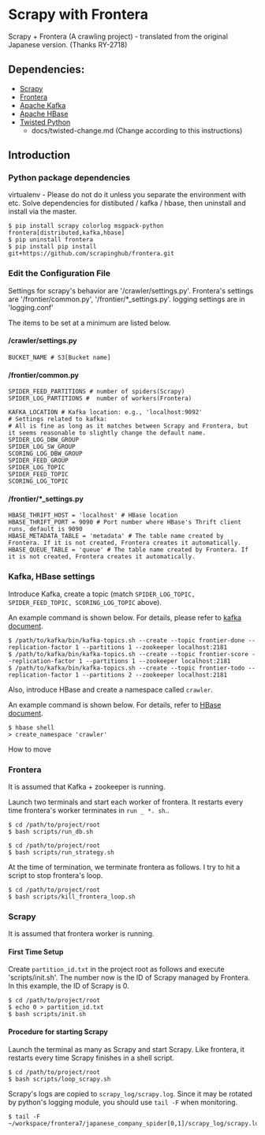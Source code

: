 # Scrapy with Frontera 
Scrapy + Frontera (A crawling project) - translated from the original Japanese version. (Thanks RY-2718)

## Dependencies:
- [Scrapy](https://github.com/scrapy/scrapy)
- [Frontera](https://github.com/scrapinghub/frontera)
- [Apache Kafka](https://kafka.apache.org/)
- [Apache HBase](https://hbase.apache.org/)
- [Twisted Python](https://twistedmatrix.com/trac/)
    - docs/twisted-change.md (Change according to this instructions)

## Introduction
### Python package dependencies
virtualenv - Please do not do it unless you separate the environment with etc.
Solve dependencies for distibuted / kafka / hbase, then uninstall and install via the master.

```
$ pip install scrapy colorlog msgpack-python frontera[distributed,kafka,hbase]
$ pip uninstall frontera
$ pip install pip install git+https://github.com/scrapinghub/frontera.git
```

### Edit the Configuration File
Settings for scrapy's behavior are '/crawler/settings.py'.
Frontera's settings are '/frontier/common.py', '/frontier/*_settings.py'.
logging settings are in 'logging.conf'

The items to be set at a minimum are listed below.

#### /crawler/settings.py
```
BUCKET_NAME # S3[Bucket name]
```

#### /frontier/common.py
```
SPIDER_FEED_PARTITIONS # number of spiders(Scrapy) 
SPIDER_LOG_PARTITIONS #  number of workers(Frontera)

KAFKA_LOCATION # Kafka location: e.g., 'localhost:9092'
# Settings related to kafka:
# All is fine as long as it matches between Scrapy and Frontera, but it seems reasonable to slightly change the default name.
SPIDER_LOG_DBW_GROUP
SPIDER_LOG_SW_GROUP
SCORING_LOG_DBW_GROUP
SPIDER_FEED_GROUP
SPIDER_LOG_TOPIC
SPIDER_FEED_TOPIC
SCORING_LOG_TOPIC
```

#### /frontier/\*\_settings.py
```
HBASE_THRIFT_HOST = 'localhost' # HBase location
HBASE_THRIFT_PORT = 9090 # Port number where HBase's Thrift client runs, default is 9090
HBASE_METADATA_TABLE = 'metadata' # The table name created by Frontera. If it is not created, Frontera creates it automatically.
HBASE_QUEUE_TABLE = 'queue' # The table name created by Frontera. If it is not created, Frontera creates it automatically.
```

### Kafka, HBase settings
Introduce Kafka, create a topic (match `SPIDER_LOG_TOPIC, SPIDER_FEED_TOPIC, SCORING_LOG_TOPIC` above).

An example command is shown below. For details, please refer to [kafka document](https://kafka.apache.org/documentation/#quickstart).
```
$ /path/to/kafka/bin/kafka-topics.sh --create --topic frontier-done --replication-factor 1 --partitions 1 --zookeeper localhost:2181
$ /path/to/kafka/bin/kafka-topics.sh --create --topic frontier-score --replication-factor 1 --partitions 1 --zookeeper localhost:2181
$ /path/to/kafka/bin/kafka-topics.sh --create --topic frontier-todo --replication-factor 1 --partitions 2 --zookeeper localhost:2181
```

Also, introduce HBase and create a namespace called `crawler`.

An example command is shown below. For details, refer to [HBase document](https://hbase.apache.org/book.html#_namespace).
```
$ hbase shell
> create_namespace 'crawler'
```

How to move
### Frontera
It is assumed that Kafka + zookeeper is running.

Launch two terminals and start each worker of frontera. It restarts every time frontera's worker terminates in `run _ *. sh`..

```
$ cd /path/to/project/root
$ bash scripts/run_db.sh
```
```
$ cd /path/to/project/root
$ bash scripts/run_strategy.sh
```

At the time of termination, we terminate frontera as follows. I try to hit a script to stop frontera's loop.
```
$ cd /path/to/project/root
$ bash scripts/kill_frontera_loop.sh
```

### Scrapy
It is assumed that frontera worker is running.

#### First Time Setup
Create `partition_id.txt` in the project root as follows and execute 'scripts/init.sh'.
The number now is the ID of Scrapy managed by Frontera.
In this example, the ID of Scrapy is 0.

```
$ cd /path/to/project/root
$ echo 0 > partition_id.txt
$ bash scripts/init.sh
```

#### Procedure for starting Scrapy
Launch the terminal as many as Scrapy and start Scrapy. Like frontera, it restarts every time Scrapy finishes in a shell script.
```
$ cd /path/to/project/root
$ bash scripts/loop_scrapy.sh
```

Scrapy's logs are copied to `scrapy_log/scrapy.log`. Since it may be rotated by python's logging module, you should use `tail -F` when monitoring.

```
$ tail -F ~/workspace/frontera7/japanese_company_spider[0,1]/scrapy_log/scrapy.log
```
